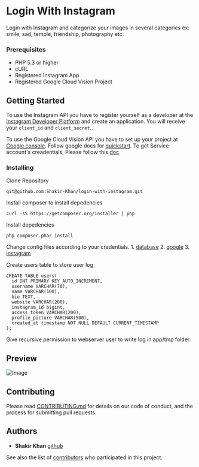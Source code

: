# Login With Instagram
Login with Instagram and categorize your images in several categories ex: smile, sad, temple, friendship, photography etc.


### Prerequisites
* PHP 5.3 or higher
* cURL
* Registered Instagram App
* Registered Google Cloud Vision Project


## Getting Started

To use the Instagram API you have to register yourself as a developer at the [Instagram Developer Platform](http://instagr.am/developer/register/) and create an application. You will receive your `client_id` and `client_secret`..

To use the Google Cloud Vision API you have to set up your project at [Google console](https://console.cloud.google.com/). Follow google docs for [quickstart](https://cloud.google.com/vision/docs/quickstart). To get Service account's creadentials, Please follow this [doc](https://developers.google.com/identity/protocols/OAuth2ServiceAccount)


### Installing

Clone Repository 

```
git@github.com:Shakir-Khan/login-with-instagram.git
```
Install composer to install depedencies

```
curl -sS https://getcomposer.org/installer | php
```
Install depedencies

```
php composer.phar install
```

Change config files according to your credentials. 1. [database](https://github.com/Shakir-Khan/login-with-instagram/blob/develop/app/Config/database.php.default) 2. [google](https://github.com/Shakir-Khan/login-with-instagram/blob/develop/app/Config/google_credentials.json.default) 3. [instagram](https://github.com/Shakir-Khan/login-with-instagram/blob/develop/app/Config/instagram_credentials.json.default)


Create users table to store user log

```
CREATE TABLE users(
  id INT PRIMARY KEY AUTO_INCREMENT,
  username VARCHAR(70), 
  name VARCHAR(100),
  bio TEXT,
  website VARCHAR(200), 
  instagram_id bigint,
  access_token VARCHAR(200),
  profile_picture VARCHAR(500),
  created_at timestamp NOT NULL DEFAULT CURRENT_TIMESTAMP
);
```

Give recursive permission to webserver user to write log in app/tmp folder.

## Preview

![Image](https://image.ibb.co/k6Y1mv/Screenshot_from_2017_09_04_17_27_21.png)

## Contributing

Please read [CONTRIBUTING.md](https://github.com/Shakir-Khan/login-with-instagram/blob/master/CONTRIBUTING.md) for details on our code of conduct, and the process for submitting pull requests.


## Authors

* **Shakir Khan** [github](https://github.com/Shakir-Khan)

See also the list of [contributors](https://github.com/Shakir-Khan/login-with-instagram/graphs/contributors) who participated in this project.
